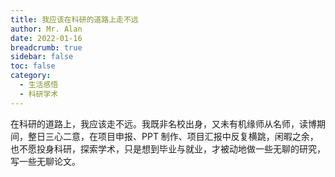 ```yaml
---
title: 我应该在科研的道路上走不远
author: Mr. Alan
date: 2022-01-16
breadcrumb: true
sidebar: false
toc: false
category:
  - 生活感悟
  - 科研学术
---
```

在科研的道路上，我应该走不远。我既非名校出身，又未有机缘师从名师，读博期间，整日三心二意，在项目申报、PPT 制作、项目汇报中反复横跳，闲暇之余，也不愿投身科研，探索学术，只是想到毕业与就业，才被动地做一些无聊的研究，写一些无聊论文。